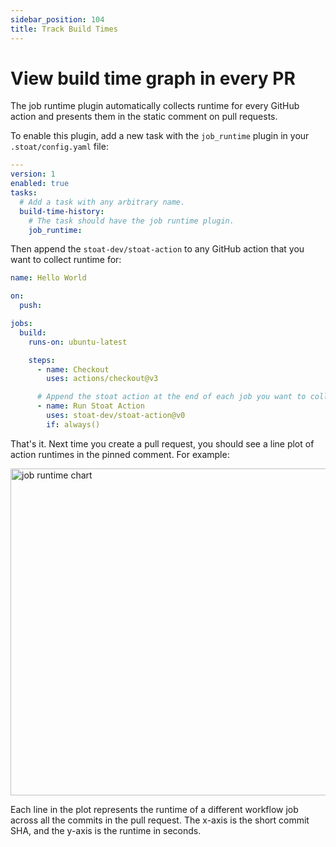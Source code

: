 ```yaml
---
sidebar_position: 104
title: Track Build Times
---
```


# View build time graph in every PR

The job runtime plugin automatically collects runtime for every GitHub action and presents them in the static comment on pull requests.

To enable this plugin, add a new task with the `job_runtime` plugin in your `.stoat/config.yaml` file:

```yaml title=".stoat/config.yaml"
---
version: 1
enabled: true
tasks:
  # Add a task with any arbitrary name.
  build-time-history:
    # The task should have the job runtime plugin.
    job_runtime:
```

Then append the `stoat-dev/stoat-action` to any GitHub action that you want to collect runtime for:

```yaml title=".github/workflows/hello-world.yaml"
name: Hello World

on:
  push:

jobs:
  build:
    runs-on: ubuntu-latest

    steps:
      - name: Checkout
        uses: actions/checkout@v3

      # Append the stoat action at the end of each job you want to collect runtime for.
      - name: Run Stoat Action
        uses: stoat-dev/stoat-action@v0
        if: always()
```

That's it. Next time you create a pull request, you should see a line plot of action runtimes in the pinned comment. For example:

<img width="523" alt="job runtime chart" src="https://user-images.githubusercontent.com/1933157/206887357-257a39a5-27b5-4542-bf69-26c71f06522d.png" />

Each line in the plot represents the runtime of a different workflow job across all the commits in the pull request. The x-axis is the short commit SHA, and the y-axis is the runtime in seconds.

